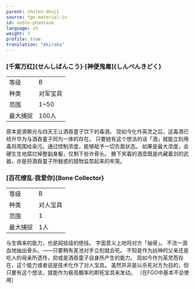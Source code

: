 ```yaml
---
parent: shuten-douji
source: fgo-material-iv
id: noble-phantasm
language: zh
weight: 3
profile: true
translation: "Akiraka"
---
```


### [千紫万红]{せんしばんこう}·[神便鬼毒]{しんべんきどく}

<table>
  <tr><td>等级</td><td>B</td></tr>
  <tr><td>种类</td><td>对军宝具</td></tr>
  <tr><td>范围</td><td>1~50</td></tr>
  <tr><td>最大捕捉</td><td>100人</td></tr>
</table>

原本是源赖光与四天王让酒吞童子饮下的毒酒。
现如今化作英灵之后，这毒酒已经升华为与酒吞童子同为一体的存在。
只要她有这个想法的话「酒」就能立刻用毒将周围给染污。通过控制浓度，能够赋予一切负面状态。
如果是最大浓度，会硬生生地腐烂掉整副身躯，仅剩下些许骨头。
腋下夹着的酒壶既是内藏着剑的武器，亦是将酒吞童子所魅惑的猎物监禁起来的牢笼。

### [百花缭乱·我爱你]{Bone Collector}

<table>
  <tr><td>等级</td><td>B</td></tr>
  <tr><td>种类</td><td>对人宝具</td></tr>
  <tr><td>范围</td><td>1</td></tr>
  <tr><td>最大捕捉</td><td>1人</td></tr>
</table>

与生俱来的能力，也是超拔级的绝技。
字面意义上地将对方「抽骨」。
不流一滴血地抽出骨头。——只要稍有差池对手立刻就会死。
不知是作为凶神的父亲还是吃人的母亲所遗传，抑或是酒吞童子自身所产生的能力。
现如今作为英灵而存在，这个能力或者说是技术化作了对人宝具。
虽然并非是以杀死对方为目的，但只要有这个想法，就能作为极高概率的即死宝具来发动。
（在FGO中基本不会使用）
